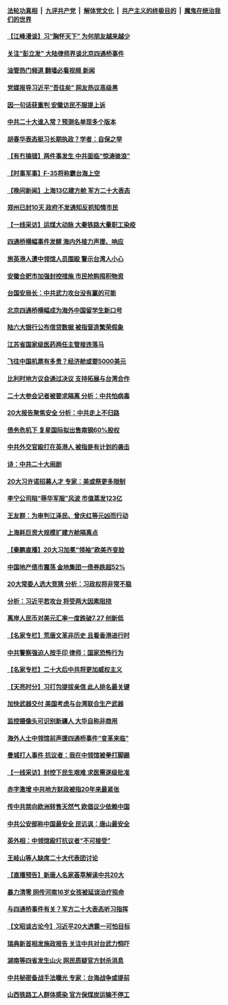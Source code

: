 ####  [法轮功真相](../../../../basic/blob/master/README.md?t=10210001) &nbsp;|&nbsp; [九评共产党](../../../../9ping.md/blob/master/README.md?t=10210001) &nbsp;|&nbsp; [解体党文化](../../../../jtdwh.md/blob/master/README.md?t=10210001)  &nbsp;|&nbsp; [共产主义的终极目的](../../../../gczydzjmd.md/blob/master/README.md?t=10210001) &nbsp;|&nbsp; [魔鬼在统治我们的世界](../../../../mgztzwmdsj.md/blob/master/README.md?t=10210001) 

#### [【江峰漫谈】习“胸怀天下” 为何朋友越来越少](../pages/nsc413/n13849586.md?t=10210001) 

#### [关注“彭立发” 大陆律师界谈北京四通桥事件](../pages/nsc413/n13849566.md?t=10210001) 

#### [油管热门频道 翻墙必看视频 新闻](http://209.250.226.216:81/youtube.html?10210001)

#### [党媒报导习近平“吾往矣” 网友热议高级黑](../pages/nsc413/n13849463.md?t=10210001) 

#### [因一句话获重判 安徽访民不服提上诉](../pages/nsc413/n13849544.md?t=10210001) 

#### [中共二十大谁入常？预测名单现多个版本](../pages/nsc413/n13849395.md?t=10210001) 

#### [胡春华表态挺习长期执政？学者：自保之举](../pages/nsc413/n13849448.md?t=10210001) 

#### [【有冇搞错】两件事发生 中共面临“惊涛骇浪”](../pages/nsc413/n13849257.md?t=10210001) 

#### [【时事军事】F-35将称霸台海上空](../pages/nsc413/n13848979.md?t=10210001) 


#### [【晚间新闻】上海13亿建方舱 军方二十大表态](../pages/nsc413/n13849378.md?t=10210001) 

#### [郑州已封10天 政府不发通知反抓知情市民](../pages/nsc413/n13849249.md?t=10210001) 

#### [【一线采访】运煤大动脉 大秦铁路大量职工染疫](../pages/nsc413/n13849413.md?t=10210001) 

#### [四通桥横幅事件发酵 海内外接力声援、响应](../pages/nsc413/n13849373.md?t=10210001) 

#### [旅英港人遭中领馆人员围殴 警示台湾人小心](../pages/nsc413/n13849376.md?t=10210001) 

#### [安徽合肥市加强封控措施 市民抢购囤积物资](../pages/nsc413/n13849367.md?t=10210001) 

#### [台国安局长：中共武力攻台没有赢的可能](../pages/nsc413/n13849200.md?t=10210001) 

#### [北京四通桥横幅成为海外中国留学生新口号](../pages/nsc413/n13849361.md?t=10210001) 

#### [陆六大银行公布信贷数据 被指营造繁荣假象](../pages/nsc413/n13849325.md?t=10210001) 

#### [江苏省国家级医药两任主管接连落马](../pages/nsc413/n13849267.md?t=10210001) 

#### [飞往中国机票有多贵？经济舱或要5000美元](../pages/nsc413/n13849214.md?t=10210001) 

#### [比利时地方议会通过决议 支持拓展与台湾合作](../pages/nsc413/n13849260.md?t=10210001) 

#### [二十大参会记者被要求隔离 分析：中共怕病毒](../pages/nsc413/n13849159.md?t=10210001) 


#### [20大报告聚焦安全 分析：中共走上不归路](../pages/nsc413/n13849083.md?t=10210001) 

#### [债务危机下 复星国际拟出售南钢60%股权](../pages/nsc413/n13849179.md?t=10210001) 

#### [中共外交官殴打在英港人 被指是有计划的袭击](../pages/nsc413/n13849070.md?t=10210001) 

#### [诗：中共二十大闹剧](../pages/nsc413/n13848456.md?t=10210001) 

#### [20大习许诺招募人才 专家：美或祭更多限制](../pages/nsc413/n13849014.md?t=10210001) 

#### [李宁公司陷“辱华军服”风波 市值蒸发123亿](../pages/nsc413/n13849058.md?t=10210001) 

#### [王友群：为审判江泽民、曾庆红等元凶而行动](../pages/nsc413/n13848951.md?t=10210001) 

#### [上海耗巨资大规模扩建方舱隔离点](../pages/nsc413/n13848957.md?t=10210001) 

#### [【秦鹏直播】20大习加冕“领袖”欧美齐变脸](../pages/nsc413/n13849038.md?t=10210001) 

#### [中国地产债市震荡 金地集团一债券跌超52%](../pages/nsc413/n13849026.md?t=10210001) 

#### [20大常委人选大竞猜 分析：习政权将非常不稳](../pages/nsc413/n13845571.md?t=10210001) 

#### [分析：习近平若攻台 将受两大因素阻挠](../pages/nsc413/n13848991.md?t=10210001) 

#### [离岸人民币对美元汇率一度跌破7.27 创新低](../pages/nsc413/n13849011.md?t=10210001) 

#### [【名家专栏】荒唐文革非历史 且看香港进行时](../pages/nsc413/n13848005.md?t=10210001) 

#### [中共警察强迫人按手印 律师：国家恐怖行为](../pages/nsc413/n13848797.md?t=10210001) 

#### [【名家专栏】二十大后中共将更加威权主义](../pages/nsc413/n13848793.md?t=10210001) 

#### [【天亮时分】习打包提拔亲信 此人排名最关键](../pages/nsc413/n13848838.md?t=10210001) 

#### [加快武器交付 美国考虑与台湾联合生产武器](../pages/nsc413/n13848958.md?t=10210001) 

#### [监控摄像头可识别新疆人 大华自称非商用](../pages/nsc413/n13848882.md?t=10210001) 

#### [海外人士中领馆前声援四通桥事件“变革来临”](../pages/nsc413/n13848737.md?t=10210001) 

#### [曼城打人事件 抗议者：我在中领馆被拳打脚踢](../pages/nsc413/n13848912.md?t=10210001) 

#### [【一线采访】封控下民生艰难 求医需逐级批准](../pages/nsc413/n13848855.md?t=10210001) 

#### [赤字激增 中共地方财政被指20年来最紧张](../pages/nsc413/n13848516.md?t=10210001) 

#### [传中共禁向欧洲转售天然气 欧倡议少依赖中国](../pages/nsc413/n13848689.md?t=10210001) 

#### [中共公安部称中国最安全 民讥讽：唐山最安全](../pages/nsc413/n13848759.md?t=10210001) 

#### [英外相：中领馆殴打抗议者“不可接受”](../pages/nsc413/n13848845.md?t=10210001) 


#### [王岐山等人缺席二十大代表团讨论](../pages/nsc413/n13848317.md?t=10210001) 

#### [【直播预告】新唐人名家荟萃解读中共20大](../pages/nsc413/n13848834.md?t=10210001) 

#### [暴力清零 网传河南16岁女孩被延误治疗殒命](../pages/nsc413/n13848742.md?t=10210001) 

#### [与四通桥事件有关？军方二十大表态听习指挥](../pages/nsc413/n13848489.md?t=10210001) 


#### [【文昭谈古论今】习近平20大透露一可怕目标](../pages/nsc413/n13848050.md?t=10210001) 

#### [瑞典新首相发施政报告 关注中共对台武力恫吓](../pages/nsc413/n13848728.md?t=10210001) 

#### [湖南等四省发生山火 网民质疑官方封杀消息](../pages/nsc413/n13848324.md?t=10210001) 

#### [中共秘密备战手法曝光 专家：台海战争或提前](../pages/nsc413/n13848749.md?t=10210001) 

#### [山西铁路工人群体感染 官方保煤炭运输不停工](../pages/nsc413/n13848693.md?t=10210001) 

<img src='http://gfw-breaker.win/goodnews/indexes/nsc413.md' width='0px' height='0px'/>
